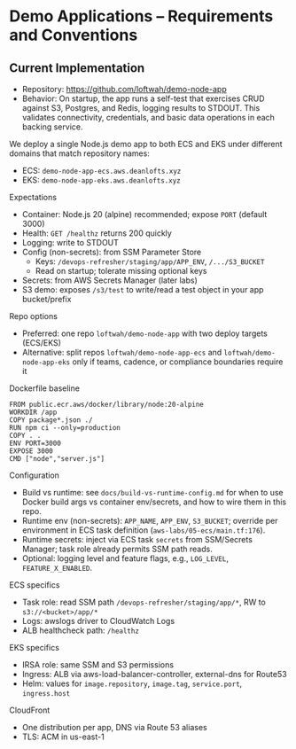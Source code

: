 # Demo Applications – Requirements and Conventions

## Current Implementation

- Repository: https://github.com/loftwah/demo-node-app
- Behavior: On startup, the app runs a self-test that exercises CRUD against S3, Postgres, and Redis, logging results to STDOUT. This validates connectivity, credentials, and basic data operations in each backing service.

We deploy a single Node.js demo app to both ECS and EKS under different domains that match repository names:

- ECS: `demo-node-app-ecs.aws.deanlofts.xyz`
- EKS: `demo-node-app-eks.aws.deanlofts.xyz`

Expectations

- Container: Node.js 20 (alpine) recommended; expose `PORT` (default 3000)
- Health: `GET /healthz` returns 200 quickly
- Logging: write to STDOUT
- Config (non-secrets): from SSM Parameter Store
  - Keys: `/devops-refresher/staging/app/APP_ENV`, `/.../S3_BUCKET`
  - Read on startup; tolerate missing optional keys
- Secrets: from AWS Secrets Manager (later labs)
- S3 demo: exposes `/s3/test` to write/read a test object in your app bucket/prefix

Repo options

- Preferred: one repo `loftwah/demo-node-app` with two deploy targets (ECS/EKS)
- Alternative: split repos `loftwah/demo-node-app-ecs` and `loftwah/demo-node-app-eks` only if teams, cadence, or compliance boundaries require it

Dockerfile baseline

```
FROM public.ecr.aws/docker/library/node:20-alpine
WORKDIR /app
COPY package*.json ./
RUN npm ci --only=production
COPY . .
ENV PORT=3000
EXPOSE 3000
CMD ["node","server.js"]
```

Configuration

- Build vs runtime: see `docs/build-vs-runtime-config.md` for when to use Docker build args vs container env/secrets, and how to wire them in this repo.
- Runtime env (non-secrets): `APP_NAME`, `APP_ENV`, `S3_BUCKET`; override per environment in ECS task definition (`aws-labs/05-ecs/main.tf:176`).
- Runtime secrets: inject via ECS task `secrets` from SSM/Secrets Manager; task role already permits SSM path reads.
- Optional: logging level and feature flags, e.g., `LOG_LEVEL`, `FEATURE_X_ENABLED`.

ECS specifics

- Task role: read SSM path `/devops-refresher/staging/app/*`, RW to `s3://<bucket>/app/*`
- Logs: awslogs driver to CloudWatch Logs
- ALB healthcheck path: `/healthz`

EKS specifics

- IRSA role: same SSM and S3 permissions
- Ingress: ALB via aws-load-balancer-controller, external-dns for Route53
- Helm: values for `image.repository`, `image.tag`, `service.port`, `ingress.host`

CloudFront

- One distribution per app, DNS via Route 53 aliases
- TLS: ACM in us-east-1

